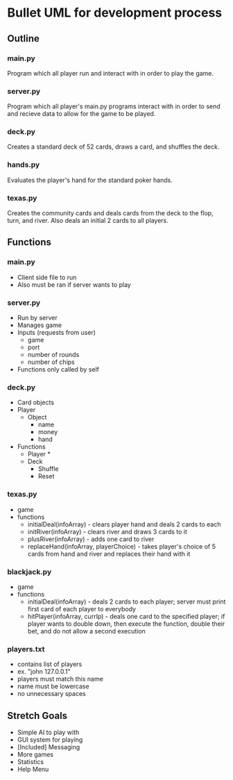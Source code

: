 # Bullet UML for development process

## Outline
### main.py
Program which all player run and interact with in order to play the game.
### server.py
Program which all player's main.py programs interact with in order to send and recieve data to allow for the game to be played.
### deck.py
Creates a standard deck of 52 cards, draws a card, and shuffles the deck.
### hands.py
Evaluates the player's hand for the standard poker hands.
### texas.py
Creates the community cards and deals cards from the deck to the flop, turn, and river. Also deals an initial 2 cards to all players.

## Functions

### main.py
* Client side file to run
* Also must be ran if server wants to play

### server.py
* Run by server
* Manages game
* Inputs (requests from user)
  * game
  * port
  * number of rounds
  * number of chips
* Functions only called by self
  

### deck.py
* Card objects
* Player
  * Object
    * name
    * money
    * hand
* Functions
  * Player
    *
  * Deck
    * Shuffle
    * Reset

### texas.py
* game
* functions
  * initialDeal(infoArray) - clears player hand and deals 2 cards to each
  * initRiver(infoArray) - clears river and draws 3 cards to it
  * plusRiver(infoArray) - adds one card to river
  * replaceHand(infoArray, playerChoice) - takes player's choice of 5 cards from hand and river and replaces their hand with it

### blackjack.py
* game
* functions
  * initialDeal(infoArray) - deals 2 cards to each player; server must print first card of each player to everybody
  * hitPlayer(infoArray, currIp) - deals one card to the specified player; if player wants to double down, then execute the function, double their bet, and do not allow a second execution
 
### players.txt
* contains list of players
* ex. "john 127.0.0.1"
* players must match this name
* name must be lowercase
* no unnecessary spaces

## Stretch Goals
* Simple AI to play with
* GUI system for playing
* [Included] Messaging
* More games
* Statistics
* Help Menu
